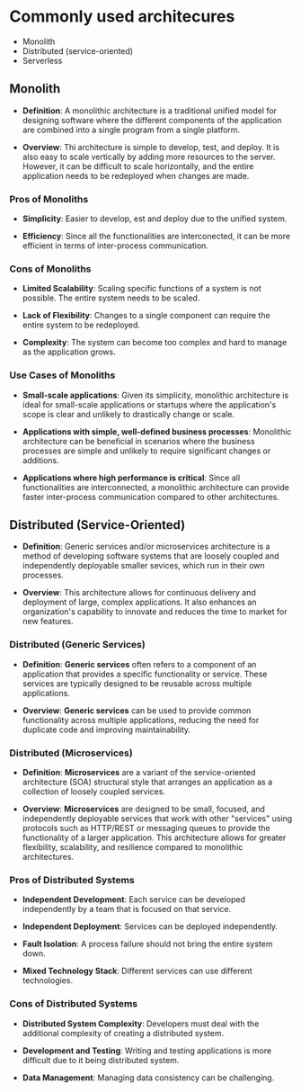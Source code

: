 # Commonly used architecures

- Monolith
- Distributed (service-oriented)
- Serverless

## Monolith

- **Definition**: A monolithic architecture is a traditional unified model for designing software where the different components of the application are combined into a single program from a single platform.

- **Overview**: Thi architecture is simple to develop, test, and deploy. It is also easy to scale vertically by adding more resources to the server. However, it can be difficult to scale horizontally, and the entire application needs to be redeployed when changes are made.

### **Pros of Monoliths**

- **Simplicity**: Easier to develop, est and deploy due to the unified system.

- **Efficiency**: Since all the functionalities are interconected, it can be more efficient in terms of inter-process communication.

### **Cons of Monoliths**

- **Limited Scalability**: Scaling specific functions of a system is not possible. The entire system needs to be scaled.

- **Lack of Flexibility**: Changes to a single component can require the entire system to be redeployed.

- **Complexity**: The system can become too complex and hard to manage as the application grows.

### **Use Cases of Monoliths**

- **Small-scale applications**: Given its simplicity, monolithic architecture is ideal for small-scale applications or startups where the application's scope is clear and unlikely to drastically change or scale.

- **Applications with simple, well-defined business processes**: Monolithic architecture can be beneficial in scenarios where the business processes are simple and unlikely to require significant changes or additions.

- **Applications where high performance is critical**: Since all functionalities are interconnected, a monolithic architecture can provide faster inter-process communication compared to other architectures.

## Distributed (Service-Oriented)

- **Definition**: Generic services and/or microservices architecture is a method of developing software systems that are loosely coupled and independently deployable smaller sevices, which run in their own processes.

- **Overview**: This architecture allows for continuous delivery and deployment of large, complex applications. It also enhances an organization's capability to innovate and reduces the time to market for new features.

### Distributed (Generic Services)

- **Definition**: **Generic services** often refers to a component of an application that provides a specific functionality or service. These services are typically designed to be reusable across multiple applications.

- **Overview**: **Generic services** can be used to provide common functionality across multiple applications, reducing the need for duplicate code and improving maintainability.

### Distributed (Microservices)

- **Definition**: **Microservices** are a variant of the service-oriented architecture (SOA) structural style that arranges an application as a collection of loosely coupled services.

- **Overview**: **Microservices** are designed to be small, focused, and independently deployable services that work with other "services" using protocols such as HTTP/REST or messaging queues to provide the functionality of a larger application. This architecture allows for greater flexibility, scalability, and resilience compared to monolithic architectures.

### **Pros of Distributed Systems**

- **Independent Development**: Each service can be developed independently by a team that is focused on that service.

- **Independent Deployment**: Services can be deployed independently.

- **Fault Isolation**: A process failure should not bring the entire system down.

- **Mixed Technology Stack**: Different services can use different technologies.

### **Cons of Distributed Systems**

- **Distributed System Complexity**: Developers must deal with the additional complexity of creating a distributed system.

- **Development and Testing**: Writing and testing applications is more difficult due to it being distributed system.

- **Data Management**: Managing data consistency can be challenging.
